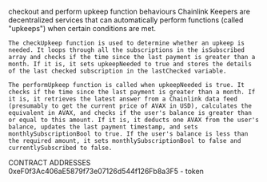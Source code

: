 checkout and perform upkeep function behaviours
    Chainlink Keepers are decentralized services that can automatically perform functions (called "upkeeps") when certain conditions are met.

    The checkUpkeep function is used to determine whether an upkeep is needed. It loops through all the subscriptions in the isSubscribed array and checks if the time since the last payment is greater than a month. If it is, it sets upkeepNeeded to true and stores the details of the last checked subscription in the lastChecked variable.

    The performUpkeep function is called when upkeepNeeded is true. It checks if the time since the last payment is greater than a month. If it is, it retrieves the latest answer from a Chainlink data feed (presumably to get the current price of AVAX in USD), calculates the equivalent in AVAX, and checks if the user's balance is greater than or equal to this amount. If it is, it deducts one AVAX from the user's balance, updates the last payment timestamp, and sets monthlySubscriptionBool to true. If the user's balance is less than the required amount, it sets monthlySubscriptionBool to false and currentlySubscribed to false.

CONTRACT ADDRESSES
0xeF0f3Ac406aE5879f73e07126d544f126Fb8a3F5 - token